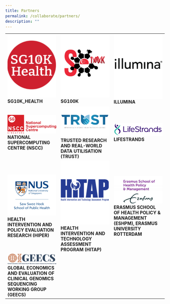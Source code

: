 ```yaml
---
title: Partners
permalink: /collaborate/partners/
description: ""
---
```

<table>
	<tbody>
		<tr>
			<td style="width:33%">
				<img src="/images/Collaborate/Partners/partnerlogo2.png">
				<b>SG10K_HEALTH</b>
			</td>
			<td style="width:33%">
				<img src="/images/Collaborate/Partners/sg100k-logo.png">
				<b>SG100K</b>
			</td>
			<td style="width:33%">
				<img src="/images/Collaborate/Partners/ilmn_logo_2021_bw.png" align="center">
				<b>ILLUMINA</b>
			</td>
		</tr>
		<tr>
			<td style="width:33%">
				<img src="/images/Collaborate/Partners/national-supercomputing.jpg">
				<b>NATIONAL SUPERCOMPUTING CENTRE (NSCC)</b>
			</td>
			<td style="width:33%">
				<img src="/images/Collaborate/Partners/trust_subpage_featured.jpg">
				<b>TRUSTED RESEARCH AND REAL-WORLD DATA UTILISATION (TRUST)</b>
			</td>
			<td style="width:33%">
				<img src="/images/Collaborate/Partners/lifestrands_logo-01_small.jpeg">
				<b>LIFESTRANDS</b>
			</td>
		</tr>
		<tr>
			<td style="width:33%">
				<img src="/images/Collaborate/Partners/sawsweehockschoolofpublichealth_v_no-background.png">
				<b>HEALTH INTERVENTION AND POLICY EVALUATION RESEARCH (HIPER)</b>
			</td>
			<td style="width:33%">
				<img src="/images/Collaborate/Partners/hitap-logo1.png">
				<b>HEALTH INTERVENTION AND TECHNOLOGY ASSESSMENT PROGRAM (HITAP)</b>
			</td>
			<td style="width:33%">
				<img src="/images/Collaborate/Partners/eur_eshpm_endorse_rgb_2400_colour-1.jpg">
				<b>ERASMUS SCHOOL OF HEALTH POLICY &amp; MANAGEMENT (ESHPM), ERASMUS UNIVERSITY ROTTERDAM</b>
			</td>
		</tr>
		<tr>
			<td style="width:33%">
				<img src="/images/Collaborate/Partners/geecs_logo.jpg">
				<b>GLOBAL ECONOMICS AND EVALUATION OF CLINICAL GENOMICS SEQUENCING WORKING GROUP (GEECS)</b>
			</td>
		</tr>
	</tbody>
</table>